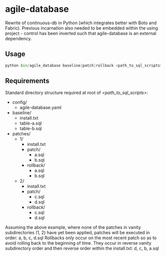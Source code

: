 agile-database
==============
Rewrite of continuous-db in Python (which integrates better with Boto and Fabric).
Previous incarnation also needed to be embedded within the using project - control has been inverted such that agile-database is an external dependency. 

Usage
-----
```python
python bin/agile_database baseline|patch|rollback <path_to_sql_scripts>
```

Requirements
------------
Standard directory structure required at root of <i>\<path_to_sql_scripts\></i>:

- config/
    - agile-database.yaml
- baseline/
    - install.txt
    - table-a.sql
    - table-b.sql
- patches/
    - 1/
        - install.txt
        - patch/
            - a.sql
            - b.sql
        - rollback/
            - a.sql
            - b.sql
    - 2/
        - install.txt
        - patch/
            - c.sql
            - d.sql
        - rollback/
            - c.sql
            - d.sql

Assuming the above example, where none of the patches in vanity subdirectories (1, 2) have yet been applied, patches will be executed in order:
  a, b, c, d.sql
Rollbacks only occur on the most recent patch so as to avoid rolling back to the beginning of time. They occur in reverse vanity subdirectory order and then reverse order within the install.txt:
  d, c, b, a.sql
  


